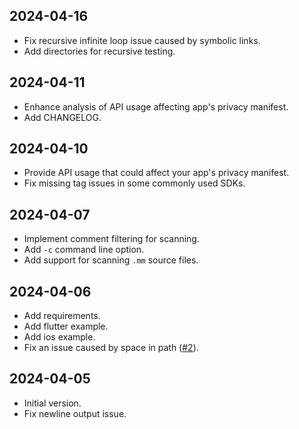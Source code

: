## 2024-04-16
* Fix recursive infinite loop issue caused by symbolic links.
* Add directories for recursive testing.

## 2024-04-11
* Enhance analysis of API usage affecting app's privacy manifest.
* Add CHANGELOG.

## 2024-04-10
* Provide API usage that could affect your app's privacy manifest.
* Fix missing tag issues in some commonly used SDKs.

## 2024-04-07
* Implement comment filtering for scanning.
* Add `-c` command line option.
* Add support for scanning `.mm` source files.

## 2024-04-06
* Add requirements.
* Add flutter example.
* Add ios example.
* Fix an issue caused by space in path ([#2](https://github.com/crasowas/app_store_required_privacy_manifest_analyser/issues/2)).

## 2024-04-05
* Initial version.
* Fix newline output issue.